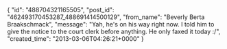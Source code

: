  {
   "id": "488704321165505",
   "post_id": "462493170453287_488691414500129",
   "from_name": "Beverly Berta Braakschmack",
   "message": "Yah, he's on his way right now. I told him to give the notice to the court clerk before anything. He only faxed it today :/",
   "created_time": "2013-03-06T04:26:21+0000"
 }
